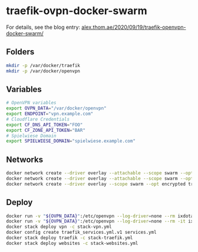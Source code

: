# traefik-ovpn-docker-swarm

For details, see the blog entry: [alex.thom.ae/2020/09/19/traefik-openvpn-docker-swarm/](https://alex.thom.ae/2020/09/19/traefik-openvpn-docker-swarm/)

## Folders
```sh
mkdir -p /var/docker/traefik
mkdir -p /var/docker/openvpn
```

## Variables
```sh
# OpenVPN variables
export OVPN_DATA="/var/docker/openvpn"
export ENDPOINT="vpn.example.com"
# Cloudflare Credentials
export CF_DNS_API_TOKEN="FOO"
export CF_ZONE_API_TOKEN="BAR"
# Spielwiese Domain
export SPIELWIESE_DOMAIN="spielwiese.example.com"
```

## Networks
```sh
docker network create --driver overlay --attachable --scope swarm --opt encrypted traefik-vpn
docker network create --driver overlay --attachable --scope swarm --opt encrypted vpn
docker network create --driver overlay --scope swarm --opt encrypted traefik-web
```

## Deploy
```sh
docker run -v "${OVPN_DATA}":/etc/openvpn --log-driver=none --rm ixdotai/openvpn ovpn_genconfig -u udp://"${ENDPOINT}" -b -Q -n 192.168.255.1 -n 1.1.1.1 -n 1.0.0.1
docker run -v "${OVPN_DATA}":/etc/openvpn --log-driver=none --rm -it ixdotai/openvpn ovpn_initpki
docker stack deploy vpn -c stack-vpn.yml
docker config create traefik_services.yml.v1 services.yml
docker stack deploy traefik -c stack-traefik.yml
docker stack deploy websites -c stack-websites.yml
```
